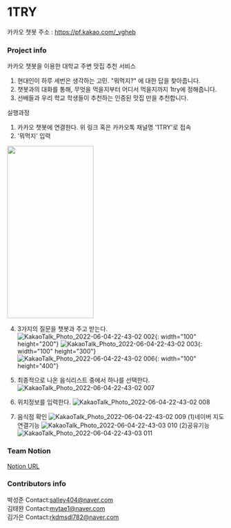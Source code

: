 # 1TRY

카카오 챗봇 주소 : https://pf.kakao.com/_vgheb <br/>
### Project info  <br/>
카카오 챗봇을 이용한 대학교 주변 맛집 추천 서비스
1. 현대인이 하루 세번은 생각하는 고민. "뭐먹지?" 에 대한 답을 찾아줍니다. 
2. 챗봇과의 대화를 통해, 무엇을 먹을지부터 어디서 먹을지까지 1try에 정해줍니다.
3. 선배들과 우리 학교 학생들이 추천하는 인증된 맛집 만을 추천합니다.

실행과정<br/>
1. 카카오 챗봇에 연결한다. 위 링크 혹은 카카오톡 채널명 '1TRY'로 접속
2. '뭐먹지' 입력
<img src="https://user-images.githubusercontent.com/81512557/172003549-4fc626e2-bfa1-4c8e-9b4b-62f09a666d78.jpeg"  width="200" height="400"/>

4. 3가지의 질문을 챗봇과 주고 받는다.
![KakaoTalk_Photo_2022-06-04-22-43-02 002](https://user-images.githubusercontent.com/81512557/172003553-5e2a4c0b-7ed8-42a2-8ef0-65c1fc96229b.jpeg){: width="100" height="200"}
![KakaoTalk_Photo_2022-06-04-22-43-02 003](https://user-images.githubusercontent.com/81512557/172003561-2f26a5f3-69bf-49e3-8cb6-0329fa116a9e.jpeg){: width="100" height="300"}
![KakaoTalk_Photo_2022-06-04-22-43-02 006](https://user-images.githubusercontent.com/81512557/172003608-93bb59c3-5e0b-42ef-a6d5-82971cbf6d85.jpeg){: width="100" height="400"}


6. 최종적으로 나온 음식리스트 중에서 하나를 선택한다.
![KakaoTalk_Photo_2022-06-04-22-43-02 007](https://user-images.githubusercontent.com/81512557/172003618-271366ad-66b3-4a0e-bec9-d08f42f48002.jpeg)

8. 위치정보를 입력한다.
![KakaoTalk_Photo_2022-06-04-22-43-02 008](https://user-images.githubusercontent.com/81512557/172003638-fbd14322-c450-496b-9ae1-c5ee7c368fe1.jpeg)

10. 음식점 확인
![KakaoTalk_Photo_2022-06-04-22-43-02 009](https://user-images.githubusercontent.com/81512557/172003652-43acd595-7c0e-4fb3-9e59-e3b7ff0c6e54.jpeg)
(1)네이버 지도 연결기능
![KakaoTalk_Photo_2022-06-04-22-43-03 010](https://user-images.githubusercontent.com/81512557/172003661-34565100-51db-4947-b9f7-54be0e5f2aae.jpeg)
(2)공유기능
![KakaoTalk_Photo_2022-06-04-22-43-03 011](https://user-images.githubusercontent.com/81512557/172003672-6fc8ea72-8ef1-455c-ac58-fce05316b03e.jpeg)
   

### Team Notion &nbsp;
[Notion URL](https://www.notion.so/SERP1CK-fc85ccf3343b49c884bcdfde3fb78318)

### Contributors info <br/>
박성준 Contact:salley404@naver.com <br/>
김태완 Contact:mytae1@naver.com <br/>
김가은 Contact:rkdmsdl782@naver.com <br/>
